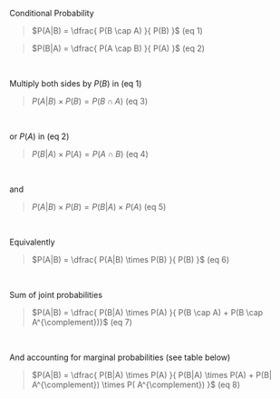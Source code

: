 Conditional Probability

>$P(A|B) = \dfrac{ P(B \cap A) }{ P(B) }$ (eq 1)

>$P(B|A) = \dfrac{ P(A \cap B) }{ P(A) }$ (eq 2)

<br/>

Multiply both sides by $P(B)$ in (eq 1)


>$P(A|B) \times P(B) = P(B \cap A)$ (eq 3)


<br/>

or $P(A)$ in (eq 2)

>$P(B|A) \times P(A) = P(A \cap B)$ (eq 4)

<br/>

and

>$P(A|B) \times P(B) = P(B|A) \times P(A)$ (eq 5)

<br/>

Equivalently


>$P(A|B) = \dfrac{ P(A|B) \times P(B) }{ P(B) }$ (eq 6)

<br/>

Sum of joint probabilities

>$P(A|B) = \dfrac{ P(B|A) \times P(A) }{ P(B \cap A) + P(B \cap A^{\complement})}$ (eq 7)

<br/>

And accounting for marginal probabilities (see table below)

> $P(A|B) = \dfrac{ P(B|A) \times P(A) }{ P(B|A) \times P(A) + P(B|  A^{\complement}) \times P( A^{\complement}) }$ (eq 8)